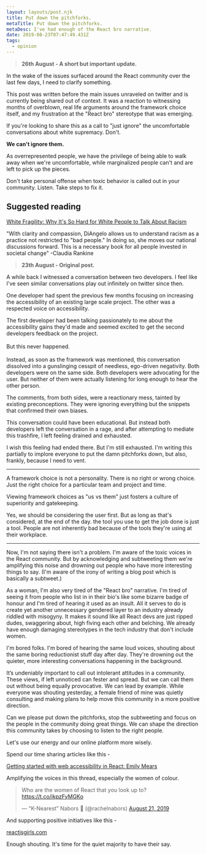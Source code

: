 ```yaml
---
layout: layouts/post.njk
title: Put down the pitchforks.
metaTitle: Put down the pitchforks.
metaDesc: I've had enough of the React bro narrative.
date: 2019-08-23T07:47:49.431Z
tags:
  - opinion
---
```

> **26th August - A short but important update.**

In the wake of the issues surfaced around the React community over the last few days, I need to clarify something.

This post was written before the main issues unraveled on twitter and is currently being shared out of context. It was a reaction to witnessing months of overblown, real life arguments around the framework choice itself, and my frustration at the "React bro" stereotype that was emerging.

If you're looking to share this as a call to "just ignore" the uncomfortable conversations about white supremacy. Don't.

**We can't ignore them.**

As overrepresented people, we have the privilege of being able to walk away when we're uncomfortable, while marginalized people can't and are left to pick up the pieces.

Don't take personal offense when toxic behavior is called out in your community. Listen. Take steps to fix it.

## Suggested reading



[White Fragility: Why It's So Hard for White People to Talk About Racism](https://www.amazon.co.uk/White-Fragility-People-About-Racism/dp/0141990562/ref=sr_1_1?adgrpid=63360820236&gclid=EAIaIQobChMI4LLV3aih5AIVguFRCh1XJAprEAAYAiAAEgLLs_D_BwE&hvadid=317560218377&hvdev=c&hvlocphy=9045162&hvnetw=g&hvpos=1t2&hvqmt=e&hvrand=5133184283976352269&hvtargid=kwd-652158945522&hydadcr=24428_1748934&keywords=white+fragility+books&qid=1566849367&s=gateway&sr=8-1)

"With clarity and compassion, DiAngelo allows us to understand racism as a practice not restricted to "bad people." In doing so, she moves our national discussions forward. This is a necessary book for all people invested in societal change"
-Claudia Rankine

> **23th August - Original post.**

A while back I witnessed a conversation between two developers. I feel like I've seen similar conversations play out infinitely on twitter since then. 

One developer had spent the previous few months focusing on increasing the accessibility of an existing large scale project. The other was a respected voice on accessibility.

The first developer had been talking passionately to me about the accessibility gains they'd made and seemed excited to get the second developers feedback on the project. \
\
But this never happened. \
\
Instead, as soon as the framework was mentioned, this conversation dissolved into a gunslinging cesspit of needless, ego-driven negativity. Both developers were on the same side. Both developers were advocating for the user. But neither of them were actually listening for long enough to hear the other person.

The comments, from both sides, were a reactionary mess, tainted by existing preconceptions. They were ignoring everything but the snippets that confirmed their own biases.

This conversation could have been educational. But instead both developers left the conversation in a rage, and after attempting to mediate this trashfire, I left feeling drained and exhausted.

I wish this feeling had ended there. But I'm still exhausted. I'm writing this partially to implore everyone to put the damn pitchforks down, but also, frankly, because I need to vent.

- - -

A framework choice is not a personality. There is no right or wrong choice. Just the right choice for a particular team and project and time. 

Viewing framework choices as "us vs them" just fosters a culture of superiority and gatekeeping.

Yes, we should be considering the user first. But as long as that's considered, at the end of the day. the tool you use to get the job done is just a tool. People are not inherently bad because of the tools they're using at their workplace.

- - -

Now, I'm not saying there isn't a problem. I'm aware of the toxic voices in the React community. But by acknowledging and subtweeting them we're amplifying this noise and drowning out people who have more interesting things to say. 
(I'm aware of the irony of writing a blog post which is basically a subtweet.)

As a woman, I'm also very tired of the "React bro" narrative. I'm tired of seeing it from people who list in in their bio's like some bizarre badge of honour and I'm tired of hearing it used as an insult. 
All it serves to do is create yet another unnecessary gendered layer to an industry already riddled with misogyny. It makes it sound like all React devs are just ripped dudes, swaggering about, high fiving each other and belching. We already have enough damaging stereotypes in the tech industry that don't include women.

I'm bored folks. I'm bored of hearing the same loud voices, shouting about the same boring reductionist stuff day after day. They're drowning out the quieter, more interesting conversations happening in the background.

It’s undeniably important to call out intolerant attitudes in a community. These views, if left unnoticed can fester and spread. But we can call them out without being equally provocative. We can lead by example. While everyone was shouting yesterday, a female friend of mine was quietly consulting and making plans to help move this community in a more positive direction.

Can we please put down the pitchforks, stop the subtweeting and focus on the people in the community doing great things. We can shape the direction this community takes by choosing to listen to the right people.

Let's use our energy and our online platform more wisely. 

Spend our time sharing articles like this -

[Getting started with web accessibility in React: Emily Mears](https://medium.com/@emilymears/getting-started-with-web-accessibility-in-react-9e591fdb0d52)

Amplifying the voices in this thread, especially the women of colour.

<blockquote class="twitter-tweet"><p lang="en" dir="ltr">Who are the women of React that you look up to? <a href="https://t.co/ikpzFyMGKo">https://t.co/ikpzFyMGKo</a></p>&mdash; “K-Nearest” Nabors 💙 (@rachelnabors) <a href="https://twitter.com/rachelnabors/status/1164087457064849408?ref_src=twsrc%5Etfw">August 21, 2019</a></blockquote> <script async src="https://platform.twitter.com/widgets.js" charset="utf-8"></script>

And supporting positive initiatives like this -

[reactjsgirls.com](https://reactjsgirls.com)


Enough shouting.
It's time for the quiet majority to have their say.
